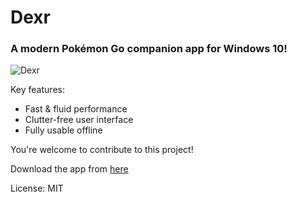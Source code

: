 # Dexr
### A modern Pokémon Go companion app for Windows 10!

![Dexr](http://i.imgur.com/7jOF87G.gif "Dexr In Action")

Key features:
- Fast & fluid performance
- Clutter-free user interface
- Fully usable offline

You're welcome to contribute to this project!

Download the app from [here](https://www.microsoft.com/en-us/store/p/dexr/9ndr20sgx1xx)

License: MIT


